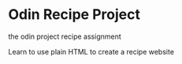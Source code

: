 # Odin Recipe Project

the odin project recipe assignment

Learn to use plain HTML to create a recipe website
